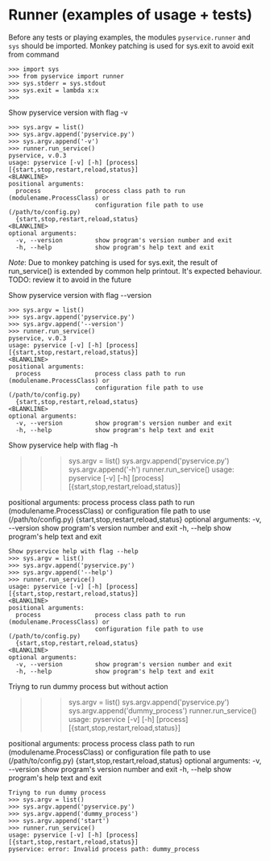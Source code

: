 # Runner (examples of usage + tests)

Before any tests or playing examples, the modules `pyservice.runner` and `sys` should be imported. Monkey patching is used for sys.exit to avoid exit from command
```
>>> import sys
>>> from pyservice import runner
>>> sys.stderr = sys.stdout
>>> sys.exit = lambda x:x
>>>
```
Show pyservice version with flag -v
```
>>> sys.argv = list()
>>> sys.argv.append('pyservice.py')
>>> sys.argv.append('-v')
>>> runner.run_service()
pyservice, v.0.3
usage: pyservice [-v] [-h] [process] [{start,stop,restart,reload,status}]
<BLANKLINE>
positional arguments:
  process               process class path to run (modulename.ProcessClass) or
                        configuration file path to use (/path/to/config.py)
  {start,stop,restart,reload,status}
<BLANKLINE>
optional arguments:
  -v, --version         show program's version number and exit
  -h, --help            show program's help text and exit

```
_Note_: Due to monkey patching is used for sys.exit, the result of run_service() is extended by common help printout. It's expected behaviour. TODO: review it to avoid in the future

Show pyservice version with flag --version
```
>>> sys.argv = list()
>>> sys.argv.append('pyservice.py')
>>> sys.argv.append('--version')
>>> runner.run_service()
pyservice, v.0.3
usage: pyservice [-v] [-h] [process] [{start,stop,restart,reload,status}]
<BLANKLINE>
positional arguments:
  process               process class path to run (modulename.ProcessClass) or
                        configuration file path to use (/path/to/config.py)
  {start,stop,restart,reload,status}
<BLANKLINE>
optional arguments:
  -v, --version         show program's version number and exit
  -h, --help            show program's help text and exit

```
Show pyservice help with flag -h
>>> sys.argv = list()
>>> sys.argv.append('pyservice.py')
>>> sys.argv.append('-h')
>>> runner.run_service()
usage: pyservice [-v] [-h] [process] [{start,stop,restart,reload,status}]
<BLANKLINE>
positional arguments:
  process               process class path to run (modulename.ProcessClass) or
                        configuration file path to use (/path/to/config.py)
  {start,stop,restart,reload,status}
<BLANKLINE>
optional arguments:
  -v, --version         show program's version number and exit
  -h, --help            show program's help text and exit

```
Show pyservice help with flag --help
>>> sys.argv = list()
>>> sys.argv.append('pyservice.py')
>>> sys.argv.append('--help')
>>> runner.run_service()
usage: pyservice [-v] [-h] [process] [{start,stop,restart,reload,status}]
<BLANKLINE>
positional arguments:
  process               process class path to run (modulename.ProcessClass) or
                        configuration file path to use (/path/to/config.py)
  {start,stop,restart,reload,status}
<BLANKLINE>
optional arguments:
  -v, --version         show program's version number and exit
  -h, --help            show program's help text and exit

```
Triyng to run dummy process but without action
>>> sys.argv = list()
>>> sys.argv.append('pyservice.py')
>>> sys.argv.append('dummy_process')
>>> runner.run_service()
usage: pyservice [-v] [-h] [process] [{start,stop,restart,reload,status}]
<BLANKLINE>
positional arguments:
  process               process class path to run (modulename.ProcessClass) or
                        configuration file path to use (/path/to/config.py)
  {start,stop,restart,reload,status}
<BLANKLINE>
optional arguments:
  -v, --version         show program's version number and exit
  -h, --help            show program's help text and exit

```
Triyng to run dummy process
>>> sys.argv = list()
>>> sys.argv.append('pyservice.py')
>>> sys.argv.append('dummy_process')
>>> sys.argv.append('start')
>>> runner.run_service()
usage: pyservice [-v] [-h] [process] [{start,stop,restart,reload,status}]
pyservice: error: Invalid process path: dummy_process

```



